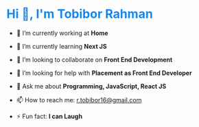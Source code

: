 
<h1 style='color:#1589F0;'>Hi 👋, I'm Tobibor Rahman</h1>


- 🔭 I’m currently working at **Home**
- 🌱 I’m currently learning **Next JS**
- 👯 I’m looking to collaborate on **Front End Development**

- 🤔 I’m looking for help with **Placement as Front End Developer**

- 💬 Ask me about **Programming, JavaScript, React JS**

- 📫 How to reach me: <span style="color:blue;">r.tobibor16@gmail.com</span>

- ⚡ Fun fact: **I can Laugh**

